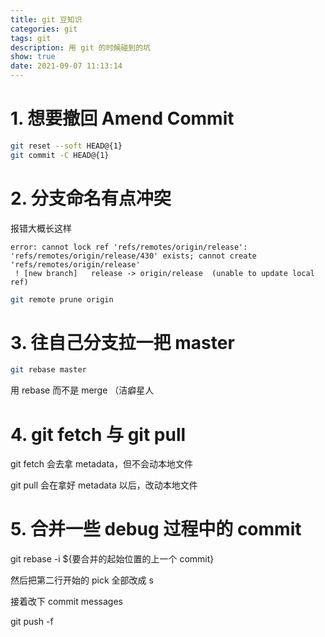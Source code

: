 ```yaml
---
title: git 豆知识
categories: git
tags: git
description: 用 git 的时候碰到的坑
show: true
date: 2021-09-07 11:13:14
---
```


# 1. 想要撤回 Amend Commit

```bash
git reset --soft HEAD@{1}
git commit -C HEAD@{1}
```

# 2. 分支命名有点冲突

报错大概长这样
```
error: cannot lock ref 'refs/remotes/origin/release': 'refs/remotes/origin/release/430' exists; cannot create 'refs/remotes/origin/release'
 ! [new branch]   release -> origin/release  (unable to update local ref)
```
```bash
git remote prune origin
```

# 3. 往自己分支拉一把 master

```bash
git rebase master
```

用 rebase 而不是 merge （洁癖星人

# 4. git fetch 与 git pull

git fetch 会去拿 metadata，但不会动本地文件

git pull 会在拿好 metadata 以后，改动本地文件

# 5. 合并一些 debug 过程中的 commit

git rebase -i ${要合并的起始位置的上一个 commit}

然后把第二行开始的 pick 全部改成 s 

接着改下 commit messages

git push -f
